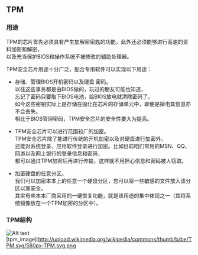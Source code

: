 TPM
----
### 用途
TPM的芯片首先必须具有产生加解密密匙的功能，此外还必须能够进行高速的资料加密和解密，  
以及充当保护BIOS和操作系统不被修改的辅助处理器。  

TPM安全芯片用途十分广泛，配合专用软件可以实现以下用途：  
+ 存储、管理BIOS开机密码以及硬盘 密码。  
  以往这些事务都是由BIOS做的，玩过的朋友可能也知道，  
  忘记了密码只要取下BIOS电池，给BIOS放电就清除密码了。  
  如今这些密钥实际上是存储在固化在芯片的存储单元中，即便是掉电其信息亦不会丢失。  
  相比于BIOS管理密码，TPM安全芯片的安全性要大为提高。 

+ TPM安全芯片可以进行范围较广的加密。  
  TPM安全芯片除了能进行传统的开机加密以及对硬盘进行加密外，  
  还能对系统登录、应用软件登录进行加密。比如目前咱们常用的MSN、QQ、网游以及网上银行的登录信息和密码，  
  都可以通过TPM加密后再进行传输，这样就不用担心信息和密码被人窃取。   

+ 加密硬盘的任意分区。  
  我们可以加密本本上的任意一个硬盘分区，您可以将一些敏感的文件放入该分区以策安全。  
  其实有些本本厂商采用的一键恢复功能，就是该用途的集中体现之一（其将系统镜像放在一个TPM加密的分区中）。  

### TPM结构  
![Alt text](http://upload.wikimedia.org/wikipedia/commons/thumb/b/be/TPM.svg/580px-TPM.svg.png)
[tpm_image]:http://upload.wikimedia.org/wikipedia/commons/thumb/b/be/TPM.svg/580px-TPM.svg.png
